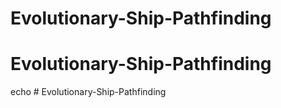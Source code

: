 # Evolutionary-Ship-Pathfinding
# Evolutionary-Ship-Pathfinding
echo # Evolutionary-Ship-Pathfinding
